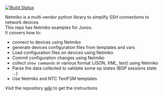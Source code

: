 [![Build Status](https://travis-ci.org/ksator/junos_automation_with_netmiko.svg?branch=master)](https://travis-ci.org/ksator/junos_automation_with_netmiko)  

Netmiko is a multi-vendor python library to simplify SSH connections to network devices   
This repo has Netmiko examples for Junos.  
It convers how to: 
- connect to devices using Netmiko
- generate devices configuration files from templates and vars
- Load configuration files on devices using Netmiko
- Commit configuration changes using Netmiko
- collect `show commands` in various format (JSON, XML, text) using Netmiko
- Parse the data collected to validate some op states (BGP sessions state ...)
- Use Netmiko and NTC TextFSM templates

Visit the repository [wiki](https://github.com/ksator/junos_automation_with_netmiko/wiki) to get the instructions  


